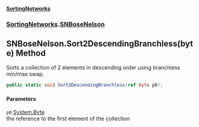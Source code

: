 #### [SortingNetworks](./index.md 'index')
### [SortingNetworks](./SortingNetworks.md 'SortingNetworks').[SNBoseNelson](./SortingNetworks-SNBoseNelson.md 'SortingNetworks.SNBoseNelson')
## SNBoseNelson.Sort2DescendingBranchless(byte) Method
Sorts a collection of 2 elements in descending order using branchless min/max swap.  
```csharp
public static void Sort2DescendingBranchless(ref byte p0);
```
#### Parameters
<a name='SortingNetworks-SNBoseNelson-Sort2DescendingBranchless(byte)-p0'></a>
`p0` [System.Byte](https://docs.microsoft.com/en-us/dotnet/api/System.Byte 'System.Byte')  
the reference to the first element of the collection  
  
